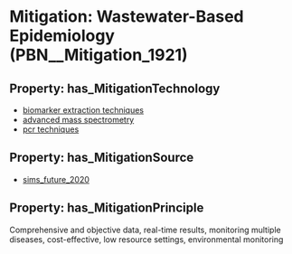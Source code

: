 # Mitigation: __Wastewater-Based Epidemiology__ (PBN__Mitigation_1921)

## Property: has_MitigationTechnology

* [biomarker extraction techniques](../Technology/PBN__Technology_4136)
* [advanced mass spectrometry](../Technology/PBN__Technology_4137)
* [pcr techniques](../Technology/PBN__Technology_4138)

## Property: has_MitigationSource

* [sims_future_2020](../Article/PBN__Article_48)

## Property: has_MitigationPrinciple

Comprehensive and objective data, real-time results, monitoring multiple diseases, cost-effective, low resource settings, environmental monitoring

